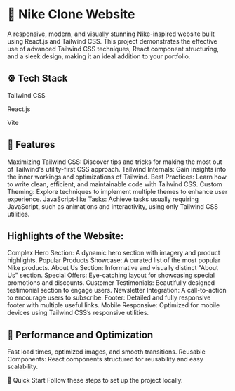 # 👟 Nike Clone Website
A responsive, modern, and visually stunning Nike-inspired website built using React.js and Tailwind CSS. This project demonstrates the effective use of advanced Tailwind CSS techniques, React component structuring, and a sleek design, making it an ideal addition to your portfolio.

## ⚙️ Tech Stack
Tailwind CSS

React.js

Vite

## 🔋 Features
Maximizing Tailwind CSS: Discover tips and tricks for making the most out of Tailwind's utility-first CSS approach.
Tailwind Internals: Gain insights into the inner workings and optimizations of Tailwind.
Best Practices: Learn how to write clean, efficient, and maintainable code with Tailwind CSS.
Custom Theming: Explore techniques to implement multiple themes to enhance user experience.
JavaScript-like Tasks: Achieve tasks usually requiring JavaScript, such as animations and interactivity, using only Tailwind CSS utilities.

## Highlights of the Website:
Complex Hero Section: A dynamic hero section with imagery and product highlights.
Popular Products Showcase: A curated list of the most popular Nike products.
About Us Section: Informative and visually distinct "About Us" section.
Special Offers: Eye-catching layout for showcasing special promotions and discounts.
Customer Testimonials: Beautifully designed testimonial section to engage users.
Newsletter Integration: A call-to-action to encourage users to subscribe.
Footer: Detailed and fully responsive footer with multiple useful links.
Mobile Responsive: Optimized for mobile devices using Tailwind CSS’s responsive utilities.

## 🚀 Performance and Optimization
Fast load times, optimized images, and smooth transitions.
Reusable Components: React components structured for reusability and easy scalability.

🤸 Quick Start
Follow these steps to set up the project locally.


